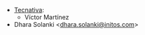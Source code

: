 - [Tecnativa](https://www.tecnativa.com):
  - Víctor Martínez
- Dhara Solanki \<<dhara.solanki@initos.com>\>
